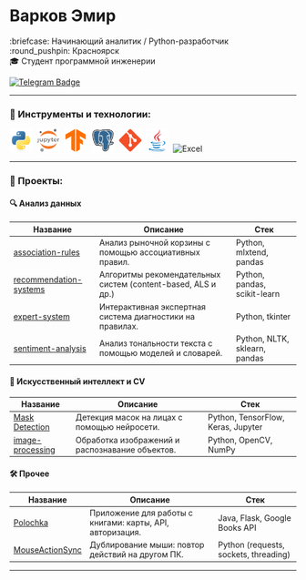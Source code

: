 

# Варков Эмир

\:briefcase: Начинающий аналитик / Python-разработчик  
\:round\_pushpin: Красноярск  
🎓 Студент программной инженерии 

<div id="badges">
  <a href="https://t.me/moodot">
    <img src="https://img.shields.io/badge/Telegram-blue?style=for-the-badge&logo=telegram&logoColor=white" alt="Telegram Badge"/>
  </a>
</div>

---

### 🔧 Инструменты и технологии:

<div>
  <img src="https://github.com/devicons/devicon/blob/master/icons/python/python-original.svg" title="Python" alt="Python" width="40" height="40"/>&nbsp;
  <img src="https://github.com/devicons/devicon/blob/master/icons/jupyter/jupyter-original-wordmark.svg" title="Jupyter" alt="Jupyter" width="40" height="40"/>&nbsp;
  <img src="https://github.com/devicons/devicon/blob/master/icons/tensorflow/tensorflow-original.svg" title="TensorFlow" alt="TensorFlow" width="40" height="40"/>&nbsp;
  <img src="https://github.com/devicons/devicon/blob/master/icons/postgresql/postgresql-original.svg" title="PostgreSQL" alt="PostgreSQL" width="40" height="40"/>&nbsp;
  <img src="https://github.com/devicons/devicon/blob/master/icons/git/git-original.svg" title="Git" alt="Git" width="40" height="40"/>&nbsp;
  <img src="https://github.com/devicons/devicon/blob/master/icons/java/java-original.svg" title="Java" alt="Java" width="40" height="40"/>&nbsp;
  <img src="https://img.shields.io/badge/Excel-217346?style=for-the-badge&logo=microsoft-excel&logoColor=white" alt="Excel" height="30"/>
</div>

---


### 📌 Проекты:

#### 🔍 Анализ данных

| Название                                                                    | Описание                                                     | Стек                          |
| --------------------------------------------------------------------------- | ------------------------------------------------------------ | ----------------------------- |
| [association-rules](https://github.com/srrymom/association-rules)           | Анализ рыночной корзины с помощью ассоциативных правил.      | Python, mlxtend, pandas       |
| [recommendation-systems](https://github.com/srrymom/recommendation-systems) | Алгоритмы рекомендательных систем (content-based, ALS и др.) | Python, pandas, scikit-learn  |
| [expert-system](https://github.com/srrymom/expert-system)                   | Интерактивная экспертная система диагностики на правилах.    | Python, tkinter               |
| [sentiment-analysis](https://github.com/srrymom/sentiment-analysis)         | Анализ тональности текста с помощью моделей и словарей.      | Python, NLTK, sklearn, pandas |

#### 🧠 Искусственный интеллект и CV

| Название                                                        | Описание                                        | Стек                               |
| --------------------------------------------------------------- | ----------------------------------------------- | ---------------------------------- |
| [Mask Detection](https://github.com/srrymom/maskDetection)      | Детекция масок на лицах с помощью нейросети.    | Python, TensorFlow, Keras, Jupyter |
| [image-processing](https://github.com/srrymom/image-processing) | Обработка изображений и распознавание объектов. | Python, OpenCV, NumPy              |

#### 🛠 Прочее

| Название                                                      | Описание                                                  | Стек                                  |
| ------------------------------------------------------------- | --------------------------------------------------------- | ------------------------------------- |
| [Polochka](https://github.com/srrymom/Polochka)               | Приложение для работы с книгами: карты, API, авторизация. | Java, Flask, Google Books API         |
| [MouseActionSync](https://github.com/srrymom/MouseActionSync) | Дублирование мыши: повтор действий на другом ПК.          | Python (requests, sockets, threading) |

---
